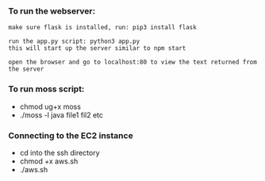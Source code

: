 ### To run the webserver:

	make sure flask is installed, run: pip3 install flask

	run the app.py script: python3 app.py
	this will start up the server similar to npm start

	open the browser and go to localhost:80 to view the text returned from the server

### To run moss script:
* chmod ug+x moss
* ./moss -l java file1 fil2 etc

### Connecting to the EC2 instance
* cd into the ssh directory
* chmod +x aws.sh
* ./aws.sh
